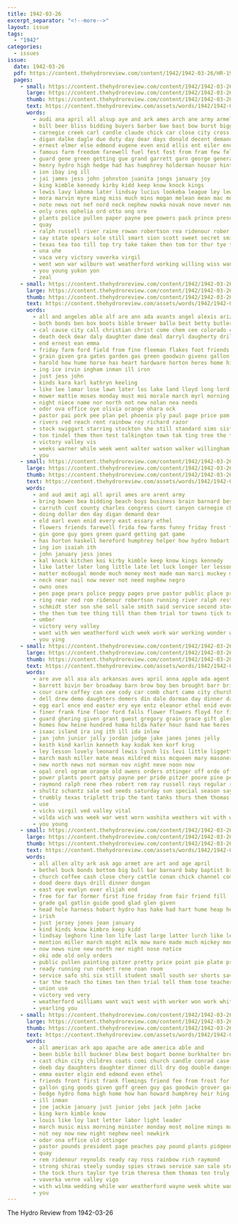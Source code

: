 ```yaml
---
title: 1942-03-26
excerpt_separator: "<!--more-->"
layout: issue
tags:
  - "1942"
categories:
  - issues
issue:
  date: 1942-03-26
  pdf: https://content.thehydroreview.com/content/1942/1942-03-26/HR-1942-03-26.pdf
  pages:
    - small: https://content.thehydroreview.com/content/1942/1942-03-26/small/HR-1942-03-26-01.jpg
      large: https://content.thehydroreview.com/content/1942/1942-03-26/large/HR-1942-03-26-01.jpg
      thumb: https://content.thehydroreview.com/content/1942/1942-03-26/thumbnails/HR-1942-03-26-01.jpg
      text: https://content.thehydroreview.com/assets/words/1942/1942-03-26/HR-1942-03-26-01.txt
      words:
        - audi ana april all alsup aye and ark ames arch ane army armel arm anderson adam able age arial agra arth are
        - bill beer bliss bidding buyers barber bae bast bow burst bigge boys breckenridge been bok better boschert bue bowen buy beck bartley butler business but bonds baro brean baptist baj bus bru bring bie boi blow barnard browne bard back bas bixler barrow bers
        - carnegie creek carl candle claude chick car close city cross coast coe cooks clint cause church chance canyon cast class can coa court cay craig charlie carruth certain chet cant come cost county cedar crown caddo congress chief charles custer con
        - digan dalke dagle due duty day dear days donald decent demand
        - ernest elmer else edmond eugene even enid ellis ent eiler end ethel east earl edward every
        - famous farm freedom farewell fuel fest fost from fram few fellows fish former fear first fell frida funny found free farms folks fires ford for fall friday firm fort friend friends forest
        - guard gene green getting gue grand garrett garn george general grout goes gun
        - henry hydro high hedge had has humphrey holderman houser hinton hammer hobert haskell hobart hide her held head harris him home horton how heres huron
        - ion ibay ing ill
        - jai james jess john johnston juanita jongs january joy
        - king kimble kennedy kirby kidd keep know knock kings
        - lewis lavy lahoma later lindsay lucius lookeba league ley lew long last lis laundry lute letter large lat loyal luck lowell let lal lane lakes
        - mora marvin myre ming miss much mins mogan melean mean mac mountain maki made monday march malta matter main might morning music most mcdougal mee mer may mear money more mack mile men man med
        - note news not nef nord neck nephew nowka novak nove never new now need necessary negro night
        - only ores ophelia ord otto ong ore
        - plants police pullen paper payne pee powers pack prince present ponte president pic people petter place peace peggy planes plane pastor page pore per pen
        - quay
        - ralph russell river raine rowan robertson rea ridenour rober race rather reason rear rivers robert ranks rob
        - say state spears sole still smart sion scott sweet secret smith stock show second said season son starring sot schmidt she sale sam states south sunday strike school ship stamps sales spies stary stick sang saw saunders stein staples stare sell sutton service slacks see shi sho six
        - texas tea too till top try take taken then tom tor thur tye trial taylor than tha ted thomas theresa them the toe ting turn thing tilford thut teh
        - una uhe
        - vaca very victory vaverka virgil
        - went won war wilburn wat weatherford working willing wiss want week with wentz willis win wie washington washita west will well wien world was woods way work
        - you young yukon yon
        - zeal
    - small: https://content.thehydroreview.com/content/1942/1942-03-26/small/HR-1942-03-26-02.jpg
      large: https://content.thehydroreview.com/content/1942/1942-03-26/large/HR-1942-03-26-02.jpg
      thumb: https://content.thehydroreview.com/content/1942/1942-03-26/thumbnails/HR-1942-03-26-02.jpg
      text: https://content.thehydroreview.com/assets/words/1942/1942-03-26/HR-1942-03-26-02.txt
      words:
        - all and angeles able alf are ann ada avants angel alexis arizona ave april
        - both bonds ben box boots bible brewer ballo best betty butler bird bros battle bull bacon burlington bridgeport baldwin bryson better boys buy baptist
        - cal cause city call christian christ come chem cee colorado church canyon cody cedar craig cun chip corn cord collier camp can
        - death deck dear daly daughter dame deal darryl daugherty drill during dale
        - end ernest ean emma
        - friday farm ford field from fine fleeman flakes foot friends flowers frank for folks forks fron fede found few front first
        - grain given gra gates garden gas green goodwin givens gallon goodness george gallo griffin graper glor galton
        - harold how hume horse has heart hardware horton heres home high hose hint her half hydro hour hooks hoes henke hedge
        - ing ice irvin ingham inman ill iron
        - just jess john
        - kinds kara karl kathryn keeling
        - like lee lamar lose lawn later los lake land lloyd long lord league leroy
        - mower mattie moses monday must moi morale march myrl morning miss mile minister marriage maki
        - night niece name nor north not new nolan nea needs
        - odor ova office oye olivia orange ohara ock
        - pastor pai pork pee plan pel phoenix ply paul page price pam pan plant prairie plants peach partner pound per pump prayer public pears press pay
        - rivers red reach rent rainbow roy richard razor
        - stock swiggart starring stockton she still standard sims sister stevens shearing sale straight south shi servi steel sky smith school sil spies service saturday side sin strong sand study soda sylvester shears sell sunday said shall set sele stamps
        - ton tindel them then test talkington town tak ting tree the thom
        - victory valley vis
        - weeks warner while week went walter watson walker willingham worlds weatherford was weed world wildman will wade worth web whorf way with well
        - you
    - small: https://content.thehydroreview.com/content/1942/1942-03-26/small/HR-1942-03-26-03.jpg
      large: https://content.thehydroreview.com/content/1942/1942-03-26/large/HR-1942-03-26-03.jpg
      thumb: https://content.thehydroreview.com/content/1942/1942-03-26/thumbnails/HR-1942-03-26-03.jpg
      text: https://content.thehydroreview.com/assets/words/1942/1942-03-26/HR-1942-03-26-03.txt
      words:
        - and aud amit agi all april ames are arent army
        - bring bowen bea bidding beach boys business brain barnard bese bull boschert bartley bennett beck besa buck bon baptist blow been barrow better but butler back browne bers bill bow barber bogart bard breckenridge book buyers bonds buy
        - carruth cust county charles congress court canyon carnegie chief cant caddo cat city custer close come can craig class champion church cedar cast
        - doing dollar den day digan demand dear
        - eld earl even enid every east essary ethel
        - flowers friends farewell frida few farms funny friday frost folks found free farm fort for from fell fish fic
        - gin gone guy goes green guard getting gat game
        - has horton haskell hereford humphrey helper how hydro hobart horace heres had home her houser hinton henry held
        - ing ion isaiah ith
        - john january jess jones
        - kal knock kitchen koi kirby kimble keep know kings kennedy
        - like latter later long little late let luck longer ler lesson letter lowell lane list luisa lewis lat
        - matter mcdougal monde much money most made man marci muckey may marvin march men mile mountain
        - neck near nail now never not need nephew negro
        - owns ones
        - pen page pears police peggy pages prue pastor public place props president pow payne pies present
        - ring rear red rom ridenour robertson running river ralph rest russell rainey ranks renken robert
        - schmidt ster son she sell sale smith said service second stock say sie sion schroder sam spears starring strike short sang season sailing sunday stamps spies sand saturday stockton state school states soon
        - the then tum tee thing till than them trial tor towns tick too ton
        - umber
        - victory very valley
        - want with wen weatherford wich week work war working wonder went well washita winner will wat worth wan washington west was wells woods win
        - you ying
    - small: https://content.thehydroreview.com/content/1942/1942-03-26/small/HR-1942-03-26-04.jpg
      large: https://content.thehydroreview.com/content/1942/1942-03-26/large/HR-1942-03-26-04.jpg
      thumb: https://content.thehydroreview.com/content/1942/1942-03-26/thumbnails/HR-1942-03-26-04.jpg
      text: https://content.thehydroreview.com/assets/words/1942/1942-03-26/HR-1942-03-26-04.txt
      words:
        - are ave all asa als arkansas aves april anna apple ada agent ague ask and atmore
        - barrett bivin ber broadway barn brow boy ben brought barr bring bertha busby bar banks bas been bethel bee baptist brewer better bluff best bird business both bread bag baby
        - cour care coffey can cee cody car comb chart came city church call carton crosswhite chick company county cruzan come charles canyon chester colorado candies clayton champlin camp cedar carl
        - dell drew demo daughters demers din dale dorman day dinner daughter dor duty double draughon drick
        - egg earl ence end easter ery eye entz eleanor ethel enid even ene
        - finer frank fine floor ford falls flower flowers floyd for first from folks fannie farrell fost favor forget fort friday frankie fanny
        - guard ghering given grant guest gregory grain grace gift glen gave good gol george general graham geary
        - homes how heine hundred homa hilda hafer hour hand hae heres had hom horn heberle her herndon home hydro happy hak hudson heir hier helps has house harvey hess
        - isaac island ira ing ith ill ida inlow
        - jan john junior jolly jordan judge jake janes jones jelly
        - keith kind karlin kenneth kay kodak ken korf krug
        - ley lesson lovely leonard lewis lynch lis levi little liggett live left louise lust land later ler
        - march mash miller mate meas mildred miss mcqueen mary masoner martha must monday mau may million men mccully melva
        - new north news not norman nov night neve noon now
        - opal orel ogram orange old owens orders ottinger off orde offer over
        - power plants poort patsy payne per pride pitzer poore pine pere pot pay philip pam pleasant pascal pen pat pleas peoples pent patti parker
        - raymond ralph rene rhea robert rem ray russell rays regular rally rye rhode rel rub rocks rolls rock roy rosa rockhold rey road row richard
        - shultz schantz sale sed seeds saturday sun special season say stumps street seger son sunday slagell schmidt sot shantz she see strong stutzman sons sophia state shawnee steel show station side shoop seed supply sund stock
        - trumbly texas triplett trip the tant tanks thurs them thomas thiessen tough tickel tok tine thirsk
        - use
        - vicks virgil ved valley vital
        - wilda wich was week war west worn washita weathers wit with white wendell wie well wieland want weeks worth will went
        - you young
    - small: https://content.thehydroreview.com/content/1942/1942-03-26/small/HR-1942-03-26-05.jpg
      large: https://content.thehydroreview.com/content/1942/1942-03-26/large/HR-1942-03-26-05.jpg
      thumb: https://content.thehydroreview.com/content/1942/1942-03-26/thumbnails/HR-1942-03-26-05.jpg
      text: https://content.thehydroreview.com/assets/words/1942/1942-03-26/HR-1942-03-26-05.txt
      words:
        - all allen alty ark ask ago armet are art and age april
        - bethel buck bonds bottom big bull bar barnard baby baptist bring bridgeport board beryl brother ban bor bank brown been bran business book
        - church coffee cash close chery cattle conan chick channel company coope coy come cee
        - dood deere days drill dinner dungan
        - east eye evelyn ever elijah end
        - free for far former first fine friday from fair friend fill
        - grade gal gatlin guide good glad glen given
        - head hole harness hobart hydro has hake had hart hume heap hens hen horse her him home
        - irish
        - just jersey jones jean january
        - kind kinds know kimbro keep kidd
        - lindsay leghorn line lon life last large latter lurch like lessie lathe lose
        - mention miller march might milk mow mare made much mickey mode mill most miles may many miss money max measles mount merchant
        - now news nine new north ner night nose notice
        - oki ode old only orders
        - public pullen painting pitzer pretty price point pie plate present pas pec per patrick
        - ready running run robert rene roan room
        - service safo shi six still student small south ser shorts save such sat station smith sadi smooth sale saa sible sell spoon side school start she short spring second schmidt sled steers
        - tar the teach tho times ten then trial tell them tose teacher tips
        - union use
        - victory ved very
        - weatherford williams want wait west with worker won work white why welding weathers will while war way was ways wearing win well week
        - yearling you
    - small: https://content.thehydroreview.com/content/1942/1942-03-26/small/HR-1942-03-26-06.jpg
      large: https://content.thehydroreview.com/content/1942/1942-03-26/large/HR-1942-03-26-06.jpg
      thumb: https://content.thehydroreview.com/content/1942/1942-03-26/thumbnails/HR-1942-03-26-06.jpg
      text: https://content.thehydroreview.com/assets/words/1942/1942-03-26/HR-1942-03-26-06.txt
      words:
        - all american ark apo apache are ade america able and
        - been bible bill buckner blew best bogart bonne burkhalter browne big bros bassler barty boys bacon but bridgeport bunch baptist
        - cast chin city childres coats comi church candle conrad case coffee citizen carole christian chitwood can carry
        - deeb day daughters daughter dinner dill dry dog double danger darryl dale
        - emma easter elgin end edmond even ethel
        - friends front first frank flemings friend fee from frost for far fox fort flower friday fend
        - gallon ging goods given goff green guy gas goodwin grover gard
        - hedge hydro homa high home how han howard humphrey heir hing herndon heidebrecht heberle heart had has heard her henke hinton
        - ill inman
        - joe jackie january just junior jobs jack john jacke
        - king kern kimble know
        - louis like loy last letter labor light leader
        - march music miss morning minister monday most moline mings marvin mar miller moore man muni must
        - not ney now new night nephew neel newkirk
        - odor ona office old ottinger
        - pastor pounds president page peaches pay pound plants pidgeon persons pan pickles plane pomp pam prayer
        - quay
        - rem ridenour reynolds ready ray ross rainbow rich raymond
        - strong shirai steely sunday spies straws service san sale stockton school size sun schroder silk saturday ship smith spring send special sith son sons she sam
        - the tock thurs taylor tye trim theresa them thomas ten truly
        - vaverka verne valley vigo
        - with wilma wedding while war weatherford wayne week white want will why was walter
        - you
---
```


The Hydro Review from 1942-03-26

<!--more-->

